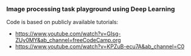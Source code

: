 ### Image processing task playground using Deep Learning

Code is based on publicly available tutorials:

- https://www.youtube.com/watch?v=GIsg-ZUy0MY&ab_channel=freeCodeCamp.org
- https://www.youtube.com/watch?v=KPZuB-ecu7A&ab_channel=C0
